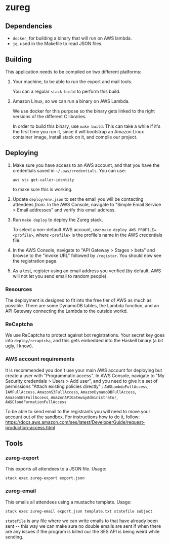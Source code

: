 # zureg

## Dependencies

-   `docker`, for building a binary that will run on AWS lambda.
-   `jq`, used in the Makefile to read JSON files.

## Building

This application needs to be compiled on two different platforms:

1.  Your machine, to be able to run the export and mail tools.

    You can a regular `stack build` to perform this build.

2.  Amazon Linux, so we can run a binary on AWS Lambda.

    We use docker for this purpose so the binary gets linked to the right
    versions of the different C libraries.

    In order to build this binary, use `make build`.  This can take a while if
    it's the first time you run it, since it will bootstrap an Amazon Linux
    container image, install stack on it, and compile our project.

## Deploying

1.  Make sure you have access to an AWS account, and that you have the
    credentials saved in `~/.aws/credentials`.  You can use:

        aws sts get-caller-identity

    to make sure this is working.

2.  Update `deploy/env.json` to set the email you will be contacting attendees
	_from_.  In the AWS Console, navigate to
	"Simple Email Service > Email addresses" and verify this email address.

3.  Run `make deploy` to deploy the Zureg stack.

    To select a non-default AWS account, use
    `make deploy AWS_PROFILE=<profile>`, where `<profile>` is the profile's
    name in the AWS credentials file.

4.  In the AWS Console, navigate to "API Gateway > Stages > beta" and browse
    to the "invoke URL" followed by `/register`.  You should now see the
    registration page.

5.  As a test, register using an email address you verified (by default, AWS
    will not let you send email to random people).

### Resources

The deployment is designed to fit into the free tier of AWS as much as possible.
There are some DynamoDB tables, the Lambda function, and an API Gateway
connecting the Lambda to the outside workd.

### ReCaptcha

We use ReCaptcha to protect against bot registrations.  Your secret key goes
into `deploy/recaptcha`, and this gets embedded into the Haskell binary (a bit
ugly, I know).

### AWS account requirements

It is recommended you don't use your main AWS account for deploying but create a
user with "Programmatic access". In AWS Console, navigate to "My Security
credentials > Users > Add user", and you need to give it a set of permissions
"Attach existing policies directly" :
`AWSLambdaFullAccess`, `IAMFullAccess`, `AmazonS3FullAccess`,
`AmazonDynamoDBFullAccess`, `AmazonSESFullAccess`,
`AmazonAPIGatewayAdministrator`, `AWSCloudFormationFullAccess`

To be able to send email to the registrants you will need to move your account
out of the sandbox. For instructions how to do it, follow:
https://docs.aws.amazon.com/ses/latest/DeveloperGuide/request-production-access.html


## Tools

### zureg-export

This exports all attendees to a JSON file.  Usage:

    stack exec zureg-export export.json

### zureg-email

This emails all attendees using a mustache template.  Usage:

    stack exec zureg-email export.json template.txt statefile subject

`statefile` is any file where we can write emails to that have already been sent
-- this way we can make sure no double emails are sent if when there are any
issues if the program is killed our the SES API is being weird while sending.
